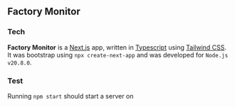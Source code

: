 ## Factory Monitor

### Tech
**Factory Monitor** is a [Next.js](https://nextjs.org/) app, written in [Typescript](https://www.typescriptlang.org/) using [Tailwind CSS](https://tailwindcss.com/).
It was bootstrap using `npx create-next-app` and was developed for `Node.js v20.8.0`.

### Test
Running `npm start` should start a server on 